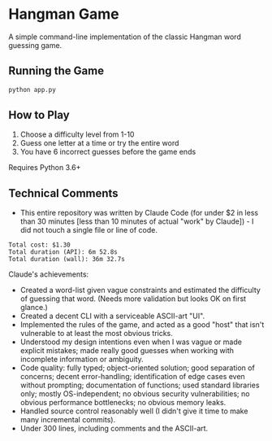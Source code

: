 # Hangman Game

A simple command-line implementation of the classic Hangman word guessing game.

## Running the Game

```bash
python app.py
```

## How to Play

1. Choose a difficulty level from 1-10
2. Guess one letter at a time or try the entire word
3. You have 6 incorrect guesses before the game ends

Requires Python 3.6+

## Technical Comments

- This entire repository was written by Claude Code (for under $2 in less than 30 minutes [less than 10 minutes of actual "work" by Claude]) - I did not touch a single file or line of code.

```
Total cost: $1.30
Total duration (API): 6m 52.8s
Total duration (wall): 36m 32.7s
```

Claude's achievements:
* Created a word-list given vague constraints and estimated the difficulty of guessing that word. (Needs more validation but looks OK on first glance.)
* Created a decent CLI with a serviceable ASCII-art "UI".
* Implemented the rules of the game, and acted as a good "host" that isn't vulnerable to at least the most obvious tricks.
* Understood my design intentions even when I was vague or made explicit mistakes; made really good guesses when working with incomplete information or ambiguity.
* Code quality: fully typed; object-oriented solution; good separation of concerns; decent error-handling; identification of edge cases even without prompting; documentation of functions; used standard libraries only; mostly OS-independent; no obvious security vulnerabilities; no obvious performance bottlenecks; no obvious memory leaks.
* Handled source control reasonably well (I didn't give it time to make many incremental commits).
* Under 300 lines, including comments and the ASCII-art.
